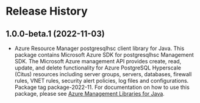 # Release History

## 1.0.0-beta.1 (2022-11-03)

- Azure Resource Manager postgresqlhsc client library for Java. This package contains Microsoft Azure SDK for postgresqlhsc Management SDK. The Microsoft Azure management API provides create, read, update, and delete functionality for Azure PostgreSQL Hyperscale (Citus) resources including server groups, servers, databases, firewall rules, VNET rules, security alert policies, log files and configurations. Package tag package-2022-11. For documentation on how to use this package, please see [Azure Management Libraries for Java](https://aka.ms/azsdk/java/mgmt).
